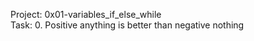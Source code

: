Project: 0x01-variables_if_else_while   
Task: 0. Positive anything is better than negative nothing   

